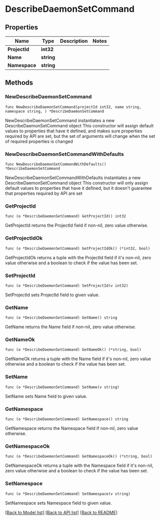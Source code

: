 # DescribeDaemonSetCommand

## Properties

Name | Type | Description | Notes
------------ | ------------- | ------------- | -------------
**ProjectId** | **int32** |  | 
**Name** | **string** |  | 
**Namespace** | **string** |  | 

## Methods

### NewDescribeDaemonSetCommand

`func NewDescribeDaemonSetCommand(projectId int32, name string, namespace string, ) *DescribeDaemonSetCommand`

NewDescribeDaemonSetCommand instantiates a new DescribeDaemonSetCommand object
This constructor will assign default values to properties that have it defined,
and makes sure properties required by API are set, but the set of arguments
will change when the set of required properties is changed

### NewDescribeDaemonSetCommandWithDefaults

`func NewDescribeDaemonSetCommandWithDefaults() *DescribeDaemonSetCommand`

NewDescribeDaemonSetCommandWithDefaults instantiates a new DescribeDaemonSetCommand object
This constructor will only assign default values to properties that have it defined,
but it doesn't guarantee that properties required by API are set

### GetProjectId

`func (o *DescribeDaemonSetCommand) GetProjectId() int32`

GetProjectId returns the ProjectId field if non-nil, zero value otherwise.

### GetProjectIdOk

`func (o *DescribeDaemonSetCommand) GetProjectIdOk() (*int32, bool)`

GetProjectIdOk returns a tuple with the ProjectId field if it's non-nil, zero value otherwise
and a boolean to check if the value has been set.

### SetProjectId

`func (o *DescribeDaemonSetCommand) SetProjectId(v int32)`

SetProjectId sets ProjectId field to given value.


### GetName

`func (o *DescribeDaemonSetCommand) GetName() string`

GetName returns the Name field if non-nil, zero value otherwise.

### GetNameOk

`func (o *DescribeDaemonSetCommand) GetNameOk() (*string, bool)`

GetNameOk returns a tuple with the Name field if it's non-nil, zero value otherwise
and a boolean to check if the value has been set.

### SetName

`func (o *DescribeDaemonSetCommand) SetName(v string)`

SetName sets Name field to given value.


### GetNamespace

`func (o *DescribeDaemonSetCommand) GetNamespace() string`

GetNamespace returns the Namespace field if non-nil, zero value otherwise.

### GetNamespaceOk

`func (o *DescribeDaemonSetCommand) GetNamespaceOk() (*string, bool)`

GetNamespaceOk returns a tuple with the Namespace field if it's non-nil, zero value otherwise
and a boolean to check if the value has been set.

### SetNamespace

`func (o *DescribeDaemonSetCommand) SetNamespace(v string)`

SetNamespace sets Namespace field to given value.



[[Back to Model list]](../README.md#documentation-for-models) [[Back to API list]](../README.md#documentation-for-api-endpoints) [[Back to README]](../README.md)


